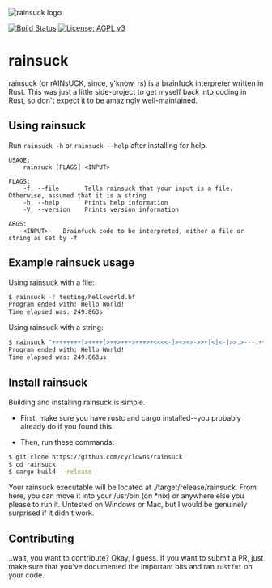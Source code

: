 ![rainsuck logo](https://i.imgur.com/NMXFise.png)

[![Build Status](https://travis-ci.org/cyclowns/rainsuck.svg?branch=master)](https://travis-ci.org/cyclowns/rainsuck) [![License: AGPL v3](https://img.shields.io/badge/License-AGPL%20v3-blue.svg)](https://www.gnu.org/licenses/agpl-3.0)

# rainsuck

rainsuck (or rAINsUCK, since, y'know, rs) is a brainfuck interpreter written in Rust. This was
just a little side-project to get myself back into coding in Rust, so don't expect it to be amazingly
well-maintained.

## Using rainsuck

Run `rainsuck -h` or `rainsuck --help` after installing for help.

```
USAGE:
    rainsuck [FLAGS] <INPUT>

FLAGS:
    -f, --file       Tells rainsuck that your input is a file. Otherwise, assumed that it is a string
    -h, --help       Prints help information
    -V, --version    Prints version information

ARGS:
    <INPUT>    Brainfuck code to be interpreted, either a file or string as set by -f
```

## Example rainsuck usage

Using rainsuck with a file:
```bash
$ rainsuck -f testing/helloworld.bf
Program ended with: Hello World!
Time elapsed was: 249.863s
```

Using rainsuck with a string:
```bash
$ rainsuck "++++++++[>++++[>++>+++>+++>+<<<<-]>+>+>->>+[<]<-]>>.>---.+++++++..+++.>>.<-.<.+++.------.--------.>>+."
Program ended with: Hello World!
Time elapsed was: 249.863µs
```

## Install rainsuck

Building and installing rainsuck is simple.

- First, make sure you have rustc and cargo installed--you probably already do if you found
this.

- Then, run these commands:

```bash
$ git clone https://github.com/cyclowns/rainsuck
$ cd rainsuck
$ cargo build --release
```

Your rainsuck executable will be located at ./target/release/rainsuck. From here, you can
move it into your /usr/bin (on *nix) or anywhere else you please to run it. Untested on Windows
or Mac, but I would be genuinely surprised if it didn't work.

## Contributing

..wait, you want to contribute? Okay, I guess. If you want to submit a PR, just make sure that
you've documented the important bits and ran `rustfmt` on your code.